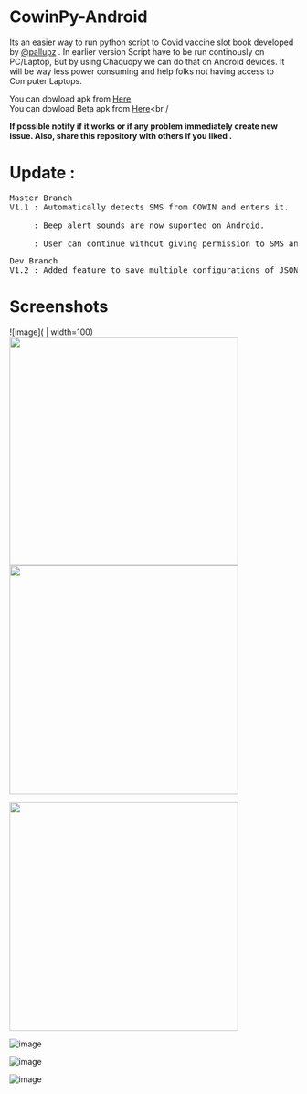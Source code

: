 # CowinPy-Android

Its an easier way to run python script to Covid vaccine slot book developed by [@pallupz](https://github.com/pallupz/covid-vaccine-booking) . In earlier version Script have to be run continously on PC/Laptop, But by using Chaquopy we can do that on Android devices. It will be way less power consuming and help folks not having access to Computer Laptops.

You can dowload apk from [Here](https://github.com/Vishvajeet590/CowinPy-Andy/blob/master/APK/CowinPy.apk)<br />
You can dowload Beta apk from [Here](https://github.com/Vishvajeet590/CowinPy-Andy/blob/master/APK/CowinPy%20Test.apk)<br /



**If possible notify if it works or if any problem immediately create new issue. Also, share this repository with others if you liked .**



# Update : 

<pre>
Master Branch
V1.1 : Automatically detects SMS from COWIN and enters it.<br />
     : Beep alert sounds are now suported on Android.<br />
     : User can continue without giving permission to SMS and type OTP manually.
</pre>

<pre>
Dev Branch
V1.2 : Added feature to save multiple configurations of JSON.
</pre>

# Screenshots

![image]( | width=100)  
<img src="https://user-images.githubusercontent.com/42716731/121064853-b69b4780-c7e5-11eb-9bb7-1317c406bbbe.png" width="400">     <img src="https://user-images.githubusercontent.com/42716731/121064869-bbf89200-c7e5-11eb-8e70-736d350ca904.png" width="400"> 




<img src="https://user-images.githubusercontent.com/42716731/121064899-c450cd00-c7e5-11eb-98be-8786c0658248.png" width="400">



![image](https://user-images.githubusercontent.com/42716731/120796719-c8b48600-c558-11eb-89d1-d325ae77bfec.png)



![image](https://user-images.githubusercontent.com/42716731/120796625-a6bb0380-c558-11eb-9faa-e7d084eb01cc.png)



![image](https://user-images.githubusercontent.com/42716731/120796764-d702a200-c558-11eb-8045-1a40ed26c965.png)

